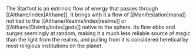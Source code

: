 The Starfont is an extrinsic flow of energy that passes through [[Althane/index|Althane]]. It brings with it a flow of [[Manifestation|mana]] not tied to the [[Althane/Realms/index|realms]] or [[Althane/Divinity/index|gods]] native to the sphere. Its flow ebbs and surges seemingly at random, making it a much less reliable source of magic than the light from the realms, and pulling from it is considered heretical by most religious institutions on the planet.